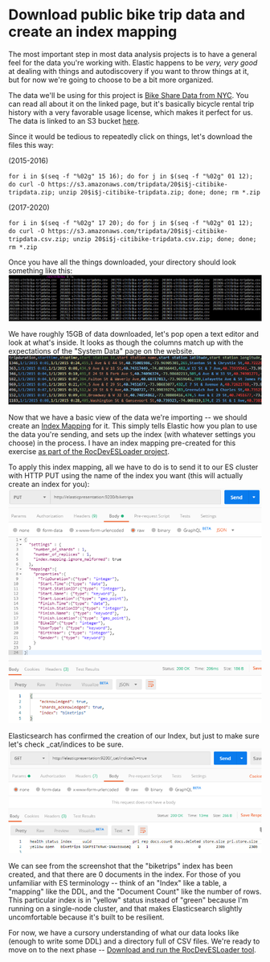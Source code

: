# Download public bike trip data and create an index mapping

The most important step in most data analysis projects is to have a general feel for the data you're working with.  Elastic happens to be *very, very good* at dealing with things and autodiscovery if you want to throw things at it, but for now we're going to choose to be a bit more organized.

The data we'll be using for this project is [Bike Share Data from NYC](https://www.citibikenyc.com/system-data).  You can read all about it on the linked page, but it's basically bicycle rental trip history with a very favorable usage license, which makes it perfect for us.  The data is linked to an S3 bucket [here](https://s3.amazonaws.com/tripdata/index.html).

Since it would be tedious to repeatedly click on things, let's download the files this way:

(2015-2016)

    for i in $(seq -f "%02g" 15 16); do for j in $(seq -f "%02g" 01 12); do curl -O https://s3.amazonaws.com/tripdata/20$i$j-citibike-tripdata.zip; unzip 20$i$j-citibike-tripdata.zip; done; done; rm *.zip

(2017-2020)

    for i in $(seq -f "%02g" 17 20); do for j in $(seq -f "%02g" 01 12); do curl -O https://s3.amazonaws.com/tripdata/20$i$j-citibike-tripdata.csv.zip; unzip 20$i$j-citibike-tripdata.csv.zip; done; done; rm *.zip

Once you have all the things downloaded, your directory should look something like this:
![CSV File List](Screenshots/FileList.png)

We have roughly 15GB of data downloaded, let's pop open a text editor and look at what's inside.  It looks as though the columns match up with the expectations of the "System Data" page on the website.  
![CSV File HEader](Screenshots/CSVHeader.png)

Now that we have a basic view of the data we're importing -- we should create an [Index Mapping](https://www.elastic.co/guide/en/elasticsearch/reference/current/mapping.html) for it.  This simply tells Elastic how you plan to use the data you're sending, and sets up the index (with whatever settings you choose) in the process.  I have an index mapping pre-created for this exercise [as part of the RocDevESLoader project](https://github.com/jdyelle/RocDevESLoader/blob/master/RocDevESLoader/ES_mapping.json).

To apply this index mapping, all we have to do is to send it to our ES cluster with HTTP PUT using the name of the index you want (this will actually create an index for you):
![Creating an ES Index](Screenshots/CreateIndex.png)

Elasticsearch has confirmed the creation of our Index, but just to make sure let's check _cat/indices to be sure.
![Confirm an ES Index](Screenshots/ConfirmIndex.png)

We can see from the screenshot that the "biketrips" index has been created, and that there are 0 documents in the index.  For those of you unfamiliar with ES terminology -- think of an "Index" like a table, a "mapping" like the DDL, and the "Document Count" like the number of rows.  This particular index is in "yellow" status instead of "green" because I'm running on a single-node cluster, and that makes Elasticsearch slightly uncomfortable because it's built to be resilient.

For now, we have a cursory understanding of what our data looks like (enough to write some DDL) and a directory full of CSV files.  We're ready to move on to the next phase -- [Download and run the RocDevESLoader tool](./RocDevESLoader).


